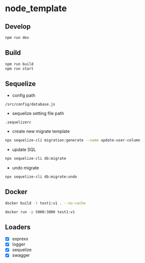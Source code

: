 # node_template

## Develop

```bash
npm run dev
```

## Build

```bash
npm run build
npm run start
```

## Sequelize

- config path

`
/src/config/database.js
`

- sequelize setting file path

`
.sequelizerc
`

- create new migrate template

```bash
npx sequelize-cli migration:generate --name update-user-column
```

- update SQL

```bash
npx sequelize-cli db:migrate
```
- undo migrate

```bash
npx sequelize-cli db:migrate:undo
```

## Docker

```bash
docker build -t test1:v1 . --no-cache
```

```bash
docker run -p 5000:3000 test1:v1
```

## Loaders

- [x] exprexx
- [x] logger
- [x] sequelize
- [x] swagger